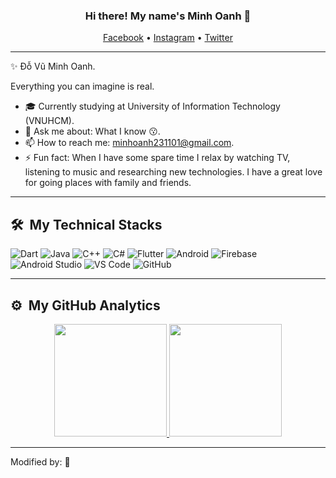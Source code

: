<h3 align="center">Hi there! My name's Minh Oanh 🐷</h3>
<p align="center">
  <a href="https://www.facebook.com/dovuminhoanh1982/">Facebook</a> •
  <a href="https://www.instagram.com/dovuminhoanh.1982">Instagram</a> •
  <a href="https://twitter.com/DoVuMinhOanh">Twitter</a>
</p>

---
✨ Đỗ Vũ Minh Oanh. 

Everything you can imagine is real.

- 🎓 Currently studying at </b> University of Information Technology (VNUHCM).   
- 💬 Ask me about: What I know 😗.
- 📫 How to reach me: [minhoanh231101@gmail.com](mailto:minhoanh231101@gmail.com).
- ⚡ Fun fact: When I have some spare time I relax by watching TV, listening to music and researching new technologies. I have a great love for going places with family and friends.

---
## 🛠 &nbsp;My Technical Stacks
![Dart](https://img.shields.io/badge/dart-%230175C2.svg?style=for-the-badge&logo=dart&logoColor=white)
![Java](https://img.shields.io/badge/java-%23ED8B00.svg?style=for-the-badge&logo=java&logoColor=white)
![C++](https://img.shields.io/badge/-C++-007ACC?style=for-the-badge&logo=cplusplus&logoColor=white)
![C#](https://img.shields.io/badge/C%23-239120?style=for-the-badge&logo=c-sharp&logoColor=white)
![Flutter](https://img.shields.io/badge/Flutter-%2302569B.svg?style=for-the-badge&logo=Flutter&logoColor=white)
![Android](https://img.shields.io/badge/Android-3DDC84?style=for-the-badge&logo=android&logoColor=white)
![Firebase](https://img.shields.io/badge/-Firebase-FFCA28?style=for-the-badge&logo=firebase&logoColor=ffffff)
![Android Studio](https://img.shields.io/badge/Android%20Studio-3DDC84.svg?style=for-the-badge&logo=android-studio&logoColor=white)
![VS Code](https://img.shields.io/badge/-VS%20Code-007ACC?style=for-the-badge&logo=visual-studio-code&logoColor=ffffff)
![GitHub](https://img.shields.io/badge/-GitHub-181717?style=for-the-badge&logo=github)

---
## ⚙️ &nbsp;My GitHub Analytics

<div align="center">
  <a href="https://github.com/dovuminhoanh1982">
    <img height="180em" src="https://github-readme-stats.vercel.app/api?username=dovuminhoanh1982&layout=compact&theme=react&show_icons=true&include_all_commits=true&count_private=true" />
    <img height="180em" src="https://github-readme-stats.vercel.app/api/top-langs/?username=dovuminhoanh1982&langs_count=6&layout=compact&theme=react" />  
  </a>
</div>

---
Modified by: 🐷
<!--
**DoVuMinhOanh1982/DoVuMinhOanh1982** is a ✨ _special_ ✨ repository because its `README.md` (this file) appears on your GitHub profile.

Here are some ideas to get you started:

- 🔭 I’m currently working on ...
- 🌱 I’m currently learning ...
- 👯 I’m looking to collaborate on ...
- 🤔 I’m looking for help with ...
- 💬 Ask me about ...
- 📫 How to reach me: ...
- 😄 Pronouns: ...
- ⚡ Fun fact: ...
-->
